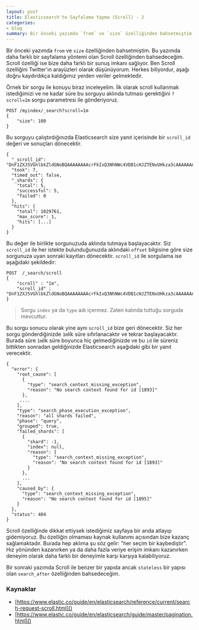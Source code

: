 ```yaml
---
layout: post
title: Elasticsearch'te Sayfalama Yapma (Scroll) - 2
categories:
- blog
summary: Bir önceki yazımda `from` ve `size` özelliğinden bahsetmiştim. Bu yazımda daha farklı bir sayfalama yöntemi olan Scroll özelliğinden bahsedeceğim.
---
```


Bir önceki yazımda `from` ve `size` özelliğinden bahsetmiştim. Bu yazımda daha farklı bir sayfalama yöntemi olan Scroll özelliğinden bahsedeceğim. Scroll özelliği ise bize daha farklı bir sunuş imkanı sağlıyor. Ben Scroll özelliğini Twitter'ın arayüzleri olarak düşünüyorum. Herkes biliyordur, aşağı doğru kaydırdıkça kaldığımız yerden veriler gelmektedir.

Örnek bir sorgu ile konuyu biraz inceleyelim. İlk olarak scroll kullanmak istediğimizi ve ne kadar süre bu sorguyu aklında tutması gerektiğini `?scroll=1m` sorgu parametresi ile gönderiyoruz.

```
POST /myindex/_search?scroll=1m
{
    "size": 100
} 
```

Bu sorguyu çalıştırdığınızda Elasticsearch size yanıt içerisinde bir `scroll_id` değeri ve sonuçları dönecektir.

```
{
  "_scroll_id": "DnF1ZXJ5VGhlbkZldGNoBQAAAAAAAAcrFkIxQ3NhNWc4VDB1cHJZTENxUHkza3cAAAAAAAAHKBZCMUNzYTVnOFQwdXByWUxDcVB5M2t3AAAAAAAABywWQjFDc2E1ZzhUMHVwcllMQ3FQeTNrdwAAAAAAAAcqFkIxQ3NhNWc4VDB1cHJZTENxUHkza3cAAAAAAAAHKRZCMUNzYTVnOFQwdXByWUxDcVB5M2t3",
  "took": 7,
  "timed_out": false,
  "_shards": {
    "total": 5,
    "successful": 5,
    "failed": 0
  },
  "hits": {
    "total": 1029761,
    "max_score": 1,
    "hits": [...]
  }
}
```

Bu değer ile birlikte sorgunuzuda aklında tutmaya başlayacaktır. Siz  `scroll_id` ile her istekte bulunduğunuzda aklındaki `offset` bilgisine göre size sorgunuza uyan sonraki kayıtları dönecektir. `scroll_id` ile sorgulama ise aşağıdaki şekildedir:

```
POST  /_search/scroll
{
    "scroll" : "1m", 
    "scroll_id" : "DnF1ZXJ5VGhlbkZldGNoBQAAAAAAAAcrFkIxQ3NhNWc4VDB1cHJZTENxUHkza3cAAAAAAAAHKBZCMUNzYTVnOFQwdXByWUxDcVB5M2t3AAAAAAAABywWQjFDc2E1ZzhUMHVwcllMQ3FQeTNrdwAAAAAAAAcqFkIxQ3NhNWc4VDB1cHJZTENxUHkza3cAAAAAAAAHKRZCMUNzYTVnOFQwdXByWUxDcVB5M2t3" 
}
```

> Sorgu `index` ya da `type` adı içermez. Zaten kalında tuttuğu sorguda mevcuttur.

Bu sorgu sonucu olarak yine aynı `scroll_id` bize geri dönecektir. Siz her sorgu gönderdiğinizde `1m`lik süre sıfırlanacaktır ve tekrar başlayacaktır. Burada süre `1m`lik süre boyunca hiç gelmediğinizde ve bu `id` ile süreniz bittikten sonradan geldiğinizde Elasticsearch aşağıdaki gibi bir yanıt verecektir.

```
{
  "error": {
    "root_cause": [
      {
        "type": "search_context_missing_exception",
        "reason": "No search context found for id [1893]"
      },
     ....
    ],
    "type": "search_phase_execution_exception",
    "reason": "all shards failed",
    "phase": "query",
    "grouped": true,
    "failed_shards": [
      {
        "shard": -1,
        "index": null,
        "reason": {
          "type": "search_context_missing_exception",
          "reason": "No search context found for id [1893]"
        }
      },
      ...
    ],
    "caused_by": {
      "type": "search_context_missing_exception",
      "reason": "No search context found for id [1895]"
    }
  },
  "status": 404
}
```

Scroll özelliğinde dikkat ettiysek istediğimiz sayfaya bir anda atlayıp gidemiyoruz. Bu özelliğin olmaması kaynak kullanımı açısından bize kazanç sağlamaktadır. Burada hep aklıma şu söz gelir: "her seçim bir kaybediştir". Hız yönünden kazanırken ya da daha fazla veriye erişim imkanı kazanırken deneyim olarak daha farklı bir deneyimle karşı karşıya kalabiliyoruz. 

Bir sonraki yazımda Scroll ile benzer bir yapıda ancak `stateless` bir yapısı olan `search_after` özelliğinden bahsedeceğim.

### Kaynaklar 

 - [https://www.elastic.co/guide/en/elasticsearch/reference/current/search-request-scroll.html]()
 - [https://www.elastic.co/guide/en/elasticsearch/guide/master/pagination.html]()